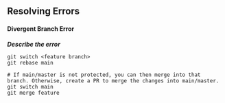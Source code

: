 ## Resolving Errors
#### Divergent Branch Error

***Describe the error***
```
git switch <feature branch>
git rebase main

# If main/master is not protected, you can then merge into that branch. Otherwise, create a PR to merge the changes into main/master.
git switch main
git merge feature
```